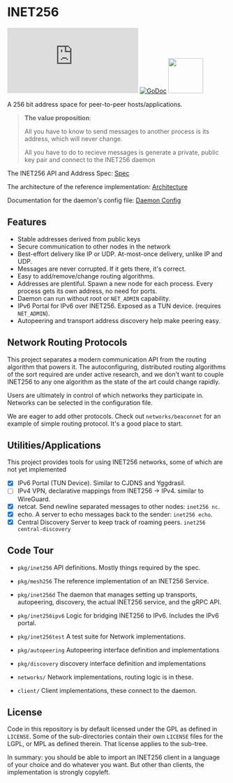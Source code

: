 # INET256

![Matrix](https://img.shields.io/matrix/inet256:matrix.org?label=%23inet256%3Amatrix.org&logo=matrix)
[![GoDoc](https://godoc.org/github.com/inet256/inet256?status.svg)](http://godoc.org/github.com/inet256/inet256)
[<img src="https://discord.com/assets/cb48d2a8d4991281d7a6a95d2f58195e.svg" width="80">](https://discord.gg/TWy6aVWJ7f)

A 256 bit address space for peer-to-peer hosts/applications.

> **The value proposition**:
>
> All you have to know to send messages to another process is its address, which will never change.
>
> All you have to do to recieve messages is generate a private, public key pair and connect to the INET256 daemon

The INET256 API and Address Spec: [Spec](./docs/10_Spec.md)

The architecture of the reference implementation: [Architecture](./ARCHITECTURE.md)

Documentation for the daemon's config file: [Daemon Config](./docs/22_Daemon_Config.md)

## Features
- Stable addresses derived from public keys
- Secure communication to other nodes in the network
- Best-effort delivery like IP or UDP. At-most-once delivery, unlike IP and UDP.
- Messages are never corrupted. If it gets there, it's correct.
- Easy to add/remove/change routing algorithms.
- Addresses are plentiful. Spawn a new node for each process. Every process gets its own address, no need for ports.
- Daemon can run without root or `NET_ADMIN` capability.
- IPv6 Portal for IPv6 over INET256. Exposed as a TUN device. (requires `NET_ADMIN`).
- Autopeering and transport address discovery help make peering easy.

## Network Routing Protocols
This project separates a modern communication API from the routing algorithm that powers it.
The autoconfiguring, distributed routing algorithms of the sort required are under active research, and we don't want to couple INET256 to any one algorithm as the state of the art could change rapidly.

Users are ultimately in control of which networks they participate in.
Networks can be selected in the configuration file.

We are eager to add other protocols.
Check out `networks/beaconnet` for an example of simple routing protocol. It's a good place to start.

## Utilities/Applications 
This project provides tools for using INET256 networks, some of which are not yet implemented

- [x] IPv6 Portal (TUN Device). Similar to CJDNS and Yggdrasil.
- [ ] IPv4 VPN, declarative mappings from INET256 -> IPv4. similar to WireGuard.
- [x] netcat.  Send newline separated messages to other nodes: `inet256 nc`.
- [x] echo. A server to echo messages back to the sender: `inet256 echo`.
- [x] Central Discovery Server to keep track of roaming peers. `inet256 central-discovery`

## Code Tour
- `pkg/inet256` API definitions.  Mostly things required by the spec.

- `pkg/mesh256` The reference implementation of an INET256 Service. 

- `pkg/inet256d` The daemon that manages setting up transports, autopeering, discovery, the actual INET256 service, and the gRPC API.

- `pkg/inet256ipv6` Logic for bridging INET256 to IPv6. Includes the IPv6 portal.

- `pkg/inet256test` A test suite for Network implementations.

- `pkg/autopeering` Autopeering interface definition and implementations

- `pkg/discovery` discovery interface definition and implementations

- `networks/` Network implementations, routing logic is in these.

- `client/` Client implementations, these connect to the daemon.

## License
Code in this repository is by default licensed under the GPL as defined in `LICENSE`.
Some of the sub-directories contain their own `LICENSE` files for the LGPL, or MPL as defined therein.
That license applies to the sub-tree.

In summary: you should be able to import an INET256 client in a language of your choice and do whatever you want.
But other than clients, the implementation is strongly copyleft.
